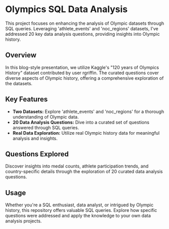 # Olympics SQL Data Analysis

This project focuses on enhancing the analysis of Olympic datasets through SQL queries. Leveraging 'athlete_events' and 'noc_regions' datasets, I've addressed 20 key data analysis questions, providing insights into Olympic history.

## Overview

In this blog-style presentation, we utilize Kaggle's "120 years of Olympics History" dataset contributed by user rgriffin. The curated questions cover diverse aspects of Olympic history, offering a comprehensive exploration of the datasets.

## Key Features

- **Two Datasets:** Explore 'athlete_events' and 'noc_regions' for a thorough understanding of Olympic data.
- **20 Data Analysis Questions:** Dive into a curated set of questions answered through SQL queries.
- **Real Data Exploration:** Utilize real Olympic history data for meaningful analysis and insights.

## Questions Explored

Discover insights into medal counts, athlete participation trends, and country-specific details through the exploration of 20 curated data analysis questions.

## Usage

Whether you're a SQL enthusiast, data analyst, or intrigued by Olympic history, this repository offers valuable SQL queries. Explore how specific questions were addressed and apply the knowledge to your own data analysis projects.
